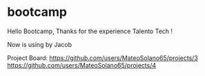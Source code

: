 # bootcamp
Hello Bootcamp, Thanks for the experience Talento Tech !

Now is using by Jacob

Project Board:
https://github.com/users/MateoSolano65/projects/3
https://github.com/users/MateoSolano65/projects/4

